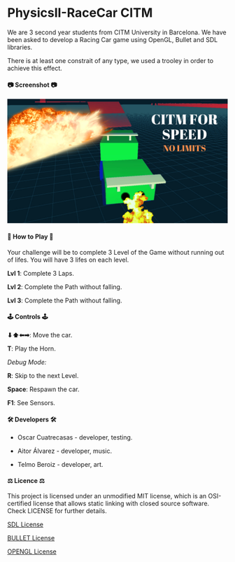 # PhysicsII-RaceCar CITM
We are 3 second year students from CITM University in Barcelona. We have been asked to develop a Racing Car game using OpenGL, Bullet and SDL libraries. 

There is at least one constrait of any type, we used a trooley in order to achieve this effect.
#### 📷 Screenshot 📷
![](Screenshots/citm_for_speed.png)

#### 🚥 How to Play 🚥
Your challenge will be to complete 3 Level of the Game without running out of lifes. You will have 3 lifes on each level.

**Lvl 1**: Complete 3 Laps.

**Lvl 2**: Complete the Path without falling.

**Lvl 3**: Complete the Path without falling.

#### 🕹️ Controls 🕹️

**⬇⬆⬅➡**: Move the car.

**T**: Play the Horn.

*Debug Mode:*

**R**: Skip to the next Level.

**Space**: Respawn the car.

**F1**: See Sensors.

#### 🛠️ Developers 🛠️

- Oscar Cuatrecasas - developer, testing.

- Aitor Álvarez - developer, music.

- Telmo Beroiz - developer, art.

#### ⚖️ Licence ⚖️

This project is licensed under an unmodified MIT license, which is an OSI-certified license that allows static linking with closed source software. Check LICENSE for further details.

[SDL License](https://www.libsdl.org/license.php)

[BULLET License](https://opensource.org/licenses/Zlib)

[OPENGL License](https://www.opengl.org/about/#11)
